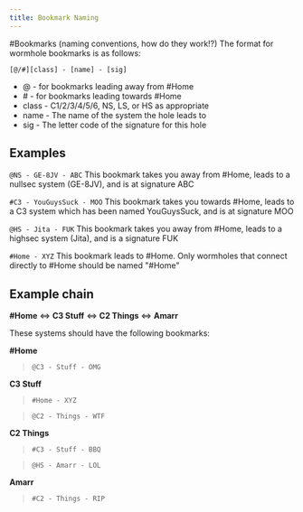```yaml
---
title: Bookmark Naming
---
```


#Bookmarks (naming conventions, how do they work!?)
The format for wormhole bookmarks is as follows:

`[@/#][class] - [name] - [sig]`

* @ - for bookmarks leading away from #Home
* \# - for bookmarks leading towards #Home
* class - C1/2/3/4/5/6, NS, LS, or HS as appropriate
* name - The name of the system the hole leads to
* sig - The letter code of the signature for this hole

## Examples

`@NS - GE-8JV - ABC`
This bookmark takes you away from #Home, leads to a nullsec system (GE-8JV), and is at signature ABC

`#C3 - YouGuysSuck - MOO`
This bookmark takes you towards #Home, leads to a C3 system which has been named YouGuysSuck, and is at signature MOO

`@HS - Jita - FUK`
This bookmark takes you away from #Home, leads to a highsec system (Jita), and is a signature FUK

`#Home - XYZ`
This bookmark leads to #Home. Only wormholes that connect directly to #Home should be named "#Home"

## Example chain
  **#Home** <=> **C3 Stuff** <=> **C2 Things** <=> **Amarr**

These systems should have the following bookmarks:

**#Home**

>`@C3 - Stuff - OMG`

**C3 Stuff**

>`#Home - XYZ`

>`@C2 - Things - WTF`

**C2 Things**

>`#C3 - Stuff - BBQ`

>`@HS - Amarr - LOL`

**Amarr**

>`#C2 - Things - RIP`
